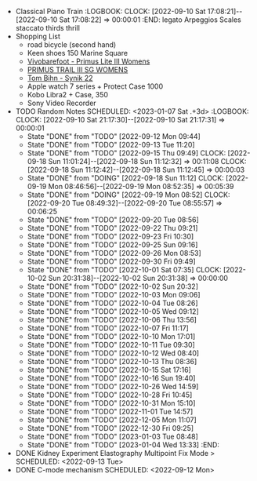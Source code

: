 - Classical Piano Train
  :LOGBOOK:
  CLOCK: [2022-09-10 Sat 17:08:21]--[2022-09-10 Sat 17:08:22] =>  00:00:01
  :END:
  legato
  Arpeggios
  Scales
  staccato
  thirds
  thrill
- Shopping List
	- road bicycle (second hand)
	- Keen shoes 150 Marine Square
	- [Vivobarefoot - Primus Lite III Womens](https://www.vivobarefoot.com/rw/primus-lite-iii-womens-ss22)
	- [PRIMUS TRAIL III SG WOMENS](https://www.vivobarefoot.com/rw/primus-trail-iii-sg-womens)
	- [Tom Bihn - Synik 22](https://www.tombihn.com/collections/backpacks/products/synik-22?variant=41239261806781)
	- Apple watch 7 series + Protect Case 1000
	- Kobo Libra2 + Case, 350
	- Sony Video Recorder
- TODO Random Notes
  SCHEDULED: <2023-01-07 Sat .+3d>
  :LOGBOOK:
  CLOCK: [2022-09-10 Sat 21:17:30]--[2022-09-10 Sat 21:17:31] =>  00:00:01
  * State "DONE" from "TODO" [2022-09-12 Mon 09:44]
  * State "DONE" from "TODO" [2022-09-13 Tue 11:20]
  * State "DONE" from "TODO" [2022-09-15 Thu 09:49]
  CLOCK: [2022-09-18 Sun 11:01:24]--[2022-09-18 Sun 11:12:32] =>  00:11:08
  CLOCK: [2022-09-18 Sun 11:12:42]--[2022-09-18 Sun 11:12:45] =>  00:00:03
  * State "DONE" from "DOING" [2022-09-18 Sun 11:12]
  CLOCK: [2022-09-19 Mon 08:46:56]--[2022-09-19 Mon 08:52:35] =>  00:05:39
  * State "DONE" from "DOING" [2022-09-19 Mon 08:52]
  CLOCK: [2022-09-20 Tue 08:49:32]--[2022-09-20 Tue 08:55:57] =>  00:06:25
  * State "DONE" from "TODO" [2022-09-20 Tue 08:56]
  * State "DONE" from "TODO" [2022-09-22 Thu 09:21]
  * State "DONE" from "TODO" [2022-09-23 Fri 10:30]
  * State "DONE" from "TODO" [2022-09-25 Sun 09:16]
  * State "DONE" from "TODO" [2022-09-26 Mon 08:53]
  * State "DONE" from "TODO" [2022-09-30 Fri 09:49]
  * State "DONE" from "TODO" [2022-10-01 Sat 07:35]
  CLOCK: [2022-10-02 Sun 20:31:38]--[2022-10-02 Sun 20:31:38] =>  00:00:00
  * State "DONE" from "TODO" [2022-10-02 Sun 20:32]
  * State "DONE" from "TODO" [2022-10-03 Mon 09:06]
  * State "DONE" from "TODO" [2022-10-04 Tue 08:26]
  * State "DONE" from "TODO" [2022-10-05 Wed 09:12]
  * State "DONE" from "TODO" [2022-10-06 Thu 13:56]
  * State "DONE" from "TODO" [2022-10-07 Fri 11:17]
  * State "DONE" from "TODO" [2022-10-10 Mon 17:01]
  * State "DONE" from "TODO" [2022-10-11 Tue 09:30]
  * State "DONE" from "TODO" [2022-10-12 Wed 08:40]
  * State "DONE" from "TODO" [2022-10-13 Thu 08:36]
  * State "DONE" from "TODO" [2022-10-15 Sat 17:16]
  * State "DONE" from "TODO" [2022-10-16 Sun 19:40]
  * State "DONE" from "TODO" [2022-10-26 Wed 14:59]
  * State "DONE" from "TODO" [2022-10-28 Fri 10:45]
  * State "DONE" from "TODO" [2022-10-31 Mon 15:10]
  * State "DONE" from "TODO" [2022-11-01 Tue 14:57]
  * State "DONE" from "TODO" [2022-12-05 Mon 11:07]
  * State "DONE" from "TODO" [2022-12-30 Fri 09:25]
  * State "DONE" from "TODO" [2023-01-03 Tue 08:48]
  * State "DONE" from "TODO" [2023-01-04 Wed 13:33]
  :END:
- DONE Kidney Experiment Elastography Multipoint Fix Mode >
  SCHEDULED: <2022-09-13 Tue>
- DONE C-mode mechanism
  SCHEDULED: <2022-09-12 Mon>